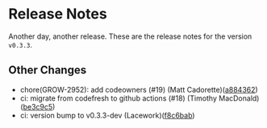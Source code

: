 # Release Notes
Another day, another release. These are the release notes for the version `v0.3.3`.

## Other Changes
* chore(GROW-2952): add codeowners (#19) (Matt Cadorette)([a884362](https://github.com/lacework/terraform-oci-config/commit/a884362079a74d407bacc1fce5d8e1032df819d1))
* ci: migrate from codefresh to github actions (#18) (Timothy MacDonald)([be3c9c5](https://github.com/lacework/terraform-oci-config/commit/be3c9c5d7801cc5f57396e59fcac99b25fcc52dd))
* ci: version bump to v0.3.3-dev (Lacework)([f8c6bab](https://github.com/lacework/terraform-oci-config/commit/f8c6bab3b3dd665d763ab4292fba426cb38bb36c))
